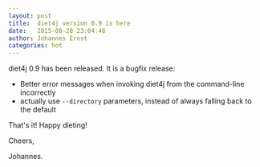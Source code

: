 ```yaml
---
layout: post
title:  diet4j version 0.9 is here
date:   2015-08-28 23:04:48
author: Johannes Ernst
categories: hot
---
```


diet4j 0.9 has been released. It is a bugfix release:

* Better error messages when invoking diet4j from the command-line incorrectly
* actually use <code>--directory</code> parameters, instead of always falling back
  to the default

That's it! Happy dieting!

Cheers,



Johannes.


